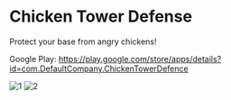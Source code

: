 # Chicken Tower Defense

Protect your base from angry chickens!

Google Play: https://play.google.com/store/apps/details?id=com.DefaultCompany.ChickenTowerDefence

![1](https://github.com/georgeyu26/chicken-tower-defense/assets/46470613/7b1fce13-5da3-40b1-9ccf-00e9e1527d9a)
![2](https://github.com/georgeyu26/chicken-tower-defense/assets/46470613/723fed7a-a3b0-468a-82ee-cb11ce5ef1bd)
